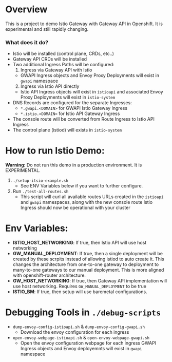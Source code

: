 # Overview
This is a project to demo Istio Gateway with Gateway API in Openshift. It is experimental and still rapidly changing.
### What does it do?
 - Istio will be installed (control plane, CRDs, etc..)
 - Gateway API CRDs will be installed
 - Two additional Ingress Paths will be configured:
   1. Ingress via Gateway API with Istio
     - GWAPI Ingress objects and Envoy Proxy Deployments will exist in `gwapi` namespace
   2. Ingress via Istio API directly 
     - Istio API Ingress objects will exist in `istioapi` and associated Envoy Proxy Deployments will exist in `istio-system`
 - DNS Records are configured for the separate Ingresses:
   - `*.gwapi.<DOMAIN>` for GWAPI Istio Gateway Ingress
   - `*.istio.<DOMAIN>` for Istio API Gateway Ingress
 - The console route will be converted from Route Ingress to Istio API Ingress
 - The control plane (istiod) will exists in `istio-system`

# How to run Istio Demo:
**Warning:** Do not run this demo in a production environment. It is EXPERIMENTAL.
1. `./setup-itsio-example.sh`
    - See ENV Variables below if you want to further configure.
2. Run `./test-all-routes.sh`
   - This script will curl all available routes URLs created in the `istioapi` and `gwapi` namespaces, along with the new console route
Istio Ingress should now be operational with your cluster

# Env Variables:
- **ISTIO_HOST_NETWORKING**: If true, then Istio API will use host networking
- **GW_MANUAL_DEPLOYMENT**: If true, then a single deployment will be created by these scrpits instead of allowing istiod to auto create it. This changes the architecture from one-to-one gateway to deployment to many-to-one gateways to our manual deployment. This is more aligned with openshift-router architecture.
- **GW_HOST_NETWORKING**: If true, then Gateway API implementation will use host networking. Requires `GW_MANUAL_DEPLOYMENT` to be true
- **ISTIO_BM**: If true, then setup will use baremetal configurations.

# Debugging Tools in `./debug-scripts`
- `dump-envoy-config-istioapi.sh` & `dump-envoy-config-gwapi.sh`
  - Download the envoy configuration for each ingress
- `open-envoy-webpage-istioapi.sh` & `open-envoy-webpage-gwapi.sh`
  - Open the envoy configuration webpage for each ingress
 GWAPI Ingress objects and Envoy deployemnts will exist in `gwapi` namespace

